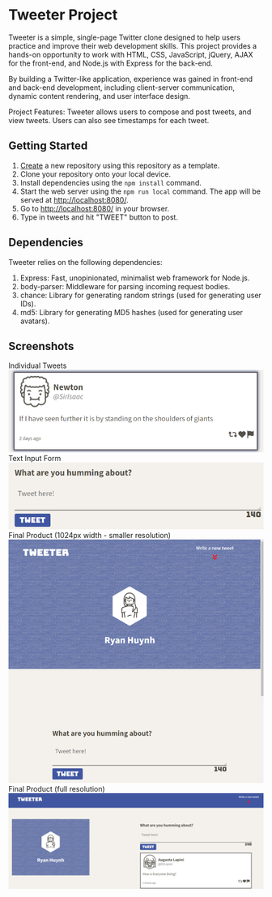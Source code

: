 # Tweeter Project

Tweeter is a simple, single-page Twitter clone designed to help users practice and improve their web development skills. This project provides a hands-on opportunity to work with HTML, CSS, JavaScript, jQuery, AJAX for the front-end, and Node.js with Express for the back-end.

By building a Twitter-like application, experience was gained in front-end and back-end development, including client-server communication, dynamic content rendering, and user interface design.

Project Features: Tweeter allows users to compose and post tweets, and view tweets. Users can also see timestamps for each tweet.

## Getting Started

1. [Create](https://docs.github.com/en/repositories/creating-and-managing-repositories/creating-a-repository-from-a-template) a new repository using this repository as a template.
2. Clone your repository onto your local device. 
3. Install dependencies using the `npm install` command.
4. Start the web server using the `npm run local` command. The app will be served at <http://localhost:8080/>.
5. Go to <http://localhost:8080/> in your browser.
6. Type in tweets and hit "TWEET" button to post.

## Dependencies

Tweeter relies on the following dependencies:

1. Express: Fast, unopinionated, minimalist web framework for Node.js.
2. body-parser: Middleware for parsing incoming request bodies.
3. chance: Library for generating random strings (used for generating user IDs).
4. md5: Library for generating MD5 hashes (used for generating user avatars).

## Screenshots
Individual Tweets
!["Screenshot of Individual Tweets"](https://github.com/booters1/tweeter/blob/master/docs/tweeter-individual-tweet.png?raw=true)
Text Input Form
!["Screenshot of text input form"](https://github.com/booters1/tweeter/blob/master/docs/tweeter-input.png?raw=true)
Final Product (1024px width - smaller resolution)
!["Screenshot of Final Product smaller resolution"](https://github.com/booters1/tweeter/blob/master/docs/tweeter-at-smaller-res.png?raw=true)
Final Product (full resolution)
!["Screenshot of Final Product"](https://github.com/booters1/tweeter/blob/master/docs/tweeter-final.png?raw=true)
